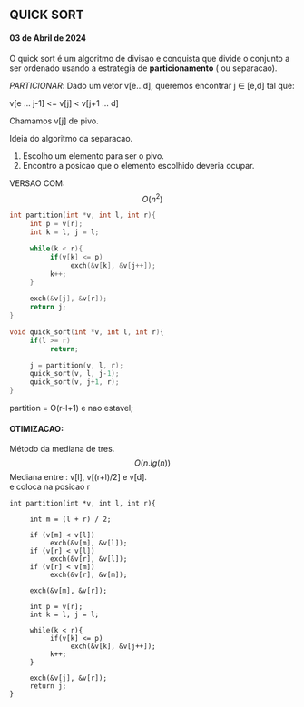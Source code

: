 ## QUICK SORT

#### 03 de Abril de 2024

O quick sort é um algoritmo de divisao e conquista que divide o conjunto a ser ordenado usando a estrategia de **particionamento** ( ou separacao).

*PARTICIONAR*: Dado um vetor v[e...d], queremos encontrar j ∈ [e,d] tal que:

v[e ... j-1] <= v[j] < v[j+1 ... d]

Chamamos v[j] de pivo.

Ideia do algoritmo da separacao.

1. Escolho um elemento para ser o pivo.
1. Encontro a posicao que o elemento escolhido deveria ocupar. 

VERSAO COM: $$ O(n^{2}) $$
``` c
int partition(int *v, int l, int r){
     int p = v[r];
     int k = l, j = l;

     while(k < r){
          if(v[k] <= p)
               exch(&v[k], &v[j++]);
          k++;
     }

     exch(&v[j], &v[r]);
     return j;
}

void quick_sort(int *v, int l, int r){
     if(l >= r)
          return;

     j = partition(v, l, r);
     quick_sort(v, l, j-1);
     quick_sort(v, j+1, r);
}
```
partition = O(r-l+1) e nao estavel;

#### OTIMIZACAO:

Método da mediana de tres. $$ O(n.lg(n)) $$ 
Mediana entre : v[l], v[(r+l)/2] e v[d].   
e coloca na posicao r

```
int partition(int *v, int l, int r){

     int m = (l + r) / 2;

     if (v[m] < v[l]) 
          exch(&v[m], &v[l]);
     if (v[r] < v[l])
          exch(&v[r], &v[l]);
     if (v[r] < v[m])
          exch(&v[r], &v[m]);

     exch(&v[m], &v[r]);

     int p = v[r];
     int k = l, j = l;

     while(k < r){
          if(v[k] <= p)
               exch(&v[k], &v[j++]);
          k++;
     }

     exch(&v[j], &v[r]);
     return j;
} 
```